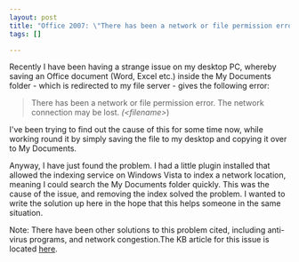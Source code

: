 ```yaml
--- 
layout: post
title: "Office 2007: \"There has been a network or file permission error.\""
tags: []

---
```

Recently I have been having a strange issue on my desktop PC, whereby saving an Office document (Word, Excel etc.) inside the My Documents folder - which is redirected to my file server - gives the following error:
<blockquote>There has been a network or file permission error. The network connection may be lost.
<var>(&lt;filename&gt;</var>)</blockquote>
I've been trying to find out the cause of this for some time now, while working round it by simply saving the file to my desktop and copying it over to My Documents.

Anyway, I have just found the problem. I had a little plugin installed that allowed the indexing service on Windows Vista to index a network location, meaning I could search the My Documents folder quickly. This was the cause of the issue, and removing the index solved the problem. I wanted to write the solution up here in the hope that this helps someone in the same situation.


Note: There have been other solutions to this problem cited, including anti-virus programs, and network congestion.The KB article for this issue is located [here](http://support.microsoft.com/kb/291156 "KB291156").

